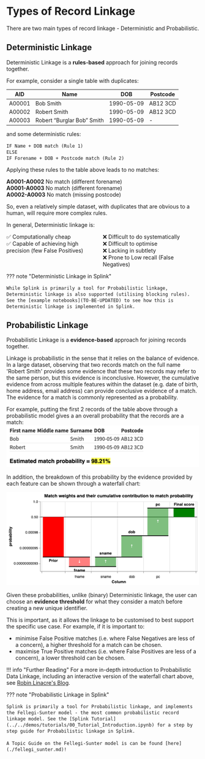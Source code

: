 # Types of Record Linkage

There are two main types of record linkage - Deterministic and Probabilistic.

## Deterministic Linkage

Deterministic Linkage is a **rules-based** approach for joining records together.

For example, consider a single table with duplicates:

| AID      | Name                       | DOB        | Postcode |
|----------|----------------------------|------------|----------|
| A00001   | Bob Smith                  | 1990-05-09 | AB12 3CD |
| A00002   | Robert Smith               | 1990-05-09 | AB12 3CD |
| A00003   | Robert “Burglar Bob” Smith | 1990-05-09 | -        |

and some deterministic rules:

```
IF Name + DOB match (Rule 1)
ELSE 
IF Forename + DOB + Postcode match (Rule 2)
```

Applying these rules to the table above leads to no matches:

**A0001-A0002**	No match (different forename)  
**A0001-A0003**	No match (different forename)  
**A0002-A0003**	No match (missing postcode)

 So, even a relatively simple dataset, with duplicates that are obvious to a human, will require more complex rules.


In general, Deterministic linkage is:

<div style="display: flex;">
  <div style="flex: 1;">
    ✅ Computationally cheap  <br>
    ✅ Capable of achieving high precision (few False Positives) 
  </div>
  <div style="flex: 1;">
    ❌ Difficult to do systematically  <br>
    ❌ Difficult to optimise  <br>
    ❌ Lacking in subtlety  <br>
    ❌ Prone to Low recall (False Negatives) 
  </div>
</div>

??? note "Deterministic Linkage in Splink"

    While Splink is primarily a tool for Probabilistic linkage, Deterministic linkage is also supported (utilising blocking rules). See the [example notebooks](TO-BE-UPDATED) to see how this is Deterministic linkage is implemented in Splink.

## Probabilistic Linkage

Probabilistic Linkage is a **evidence-based** approach for joining records together.

Linkage is probabilistic in the sense that it relies on the balance of evidence. In a large dataset, observing that two records match on the full name 'Robert Smith' provides some evidence that these two records may refer to the same person, but this evidence is inconclusive. However, the cumulative evidence from across multiple features within the dataset (e.g. date of birth, home address, email address) can provide conclusive evidence of a match. The evidence for a match is commonly represented as a probability. 

For example, putting the first 2 records of the table above through a probabilistic model gives a an overall probability that the records are a match:
![](../../img/probabilistic_vs_deterministic/probabilistic_example.png)

In addition, the breakdown of this probability by the evidence provided by each feature can be shown through a waterfall chart:

![](../../img/probabilistic_vs_deterministic/simplified_waterfall.png)

Given these probabilities, unlike (binary) Deterministic linkage, the user can choose an **evidence threshold** for what they consider a match before creating a new unique identifier.

This is important, as it allows the linkage to be customised to best support the specific use case. For example, if it is important to:

* minimise False Positive matches (i.e. where False Negatives are less of a concern), a higher threshold for a match can be chosen. 
* maximise True Positive matches (i.e. where False Positives are less of a concern), a lower threshold can be chosen.

!!! info "Further Reading"
    For a more in-depth introduction to Probabilistic Data Linkage, including an interactive version of the waterfall chart above, see [Robin Linacre's Blog](https://www.robinlinacre.com/intro_to_probabilistic_linkage/).

??? note "Probabilistic Linkage in Splink"

    Splink is primarily a tool for Probabilistic linkage, and implements the Fellegi-Sunter model - the most common probabilistic record linkage model. See the [Splink Tutorial](../../demos/tutorials/00_Tutorial_Introduction.ipynb) for a step by step guide for Probabilistic linkage in Splink.
    
    A Topic Guide on the Fellegi-Sunter model is can be found [here](./fellegi_sunter.md)!
